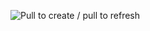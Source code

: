 ![Pull to create / pull to refresh](https://s3.amazonaws.com/peyton.github.com/MOOPullGesture/Why.png)